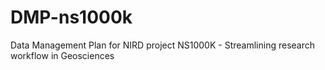 # DMP-ns1000k
Data Management Plan for NIRD project NS1000K -  Streamlining research workflow in Geosciences

